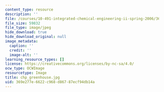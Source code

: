 ```yaml
---
content_type: resource
description: ''
file: /courses/10-491-integrated-chemical-engineering-ii-spring-2006/369e277e6622c968d86787ecf94db14a_chp_greenhouse.jpg
file_size: 59832
file_type: image/jpeg
hide_download: true
hide_download_original: null
image_metadata:
  caption: ''
  credit: ''
  image-alt: ''
learning_resource_types: []
license: https://creativecommons.org/licenses/by-nc-sa/4.0/
ocw_type: OCWImage
resourcetype: Image
title: chp_greenhouse.jpg
uid: 369e277e-6622-c968-d867-87ecf94db14a
---
```

